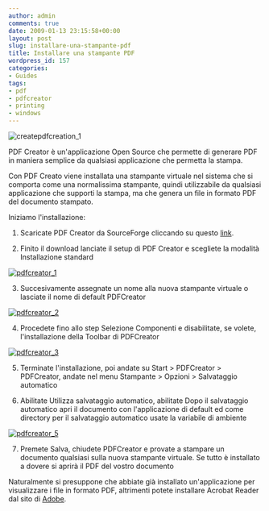 ```yaml
---
author: admin
comments: true
date: 2009-01-13 23:15:58+00:00
layout: post
slug: installare-una-stampante-pdf
title: Installare una stampante PDF
wordpress_id: 157
categories:
- Guides
tags:
- pdf
- pdfcreator
- printing
- windows
---
```


![createpdfcreation_1](http://www.expobrain.net/wp-content/uploads/2009/01/createpdfcreation_1.png)

PDF Creator è un'applicazione Open Source che permette di generare PDF in maniera semplice da qualsiasi applicazione che permetta la stampa.

<!-- more -->Con PDF Creato viene installata una stampante virtuale nel sistema che si comporta come una normalissima stampante, quindi utilizzabile da qualsiasi applicazione che supporti la stampa, ma che genera un file in formato PDF del documento stampato.

Iniziamo l'installazione:



	
  1. Scaricate PDF Creator da SourceForge cliccando su questo [link](http://sourceforge.net/projects/pdfcreator/files/PDFCreator).

	
  2. Finito il download lanciate il setup di PDF Creator e scegliete la modalità Installazione standard



[![pdfcreator_1](http://www.expobrain.net/wp-content/uploads/2009/01/pdfcreator_1-150x150.png)](http://www.expobrain.net/wp-content/uploads/2009/01/pdfcreator_1.png)



	
  3. Succesivamente assegnate un nome alla nuova stampante virtuale o lasciate il nome di default PDFCreator
[](http://www.expobrain.net/wp-content/uploads/2009/01/pdfcreator_2.png)



[![pdfcreator_2](http://www.expobrain.net/wp-content/uploads/2009/01/pdfcreator_2-150x150.png)](http://www.expobrain.net/wp-content/uploads/2009/01/pdfcreator_2.png)



	
  4. Procedete fino allo step Selezione Componenti e disabilitate, se volete, l'installazione della Toolbar di PDFCreator
[](http://www.expobrain.net/wp-content/uploads/2009/01/pdfcreator_3.png)



[![pdfcreator_3](http://www.expobrain.net/wp-content/uploads/2009/01/pdfcreator_3-150x150.png)](http://www.expobrain.net/wp-content/uploads/2009/01/pdfcreator_3.png)



	
  5. Terminate l'installazione, poi andate su Start > PDFCreator > PDFCreator, andate nel menu Stampante > Opzioni > Salvataggio automatico

	
  6. Abilitate Utilizza salvataggio automatico, abilitate Dopo il salvataggio automatico apri il documento con l'applicazione di default ed come directory per il salvataggio automatico usate la variabile di ambiente <Temp>
[](http://www.expobrain.net/wp-content/uploads/2009/01/pdfcreator_5.png)



[![pdfcreator_5](http://www.expobrain.net/wp-content/uploads/2009/01/pdfcreator_5-150x150.png)](http://www.expobrain.net/wp-content/uploads/2009/01/pdfcreator_5.png)



	
  7. Premete Salva, chiudete PDFCreator e provate a stampare un documento qualsiasi sulla nuova stampante virtuale. Se tutto è installato a dovere si aprirà il PDF del vostro documento


Naturalmente si presuppone che abbiate già installato un'applicazione per visualizzare i file in formato PDF, altrimenti potete installare Acrobat Reader dal sito di [Adobe](http://www.adobe.com).

